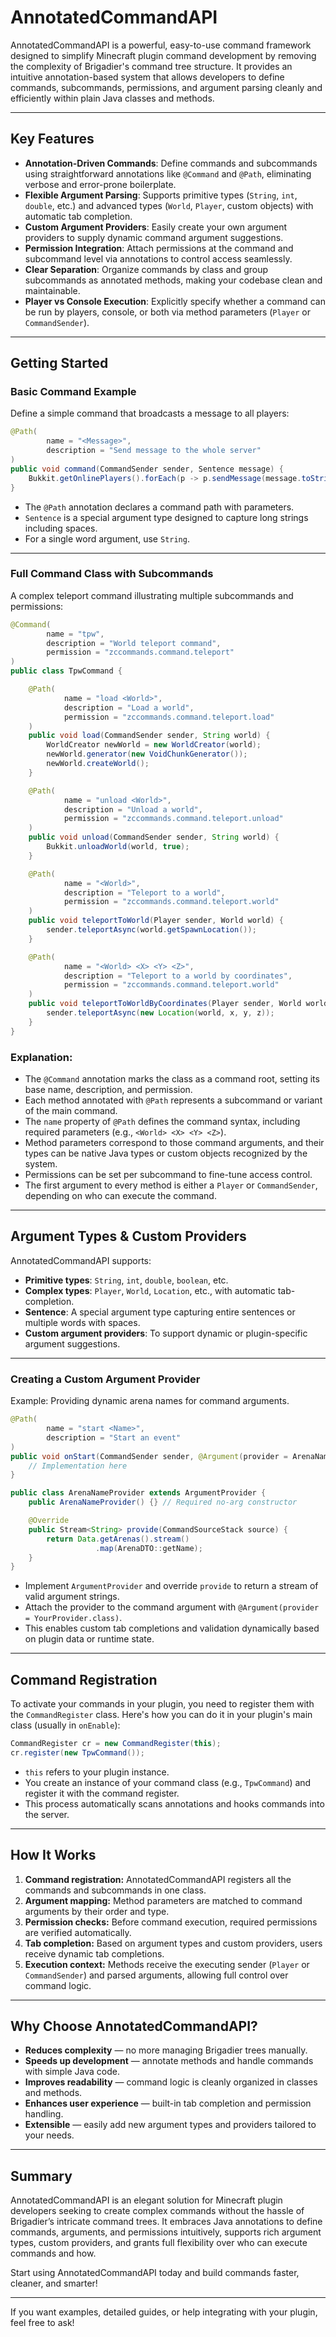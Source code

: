 # AnnotatedCommandAPI

AnnotatedCommandAPI is a powerful, easy-to-use command framework designed to simplify Minecraft plugin command development by removing the complexity of Brigadier's command tree structure. It provides an intuitive annotation-based system that allows developers to define commands, subcommands, permissions, and argument parsing cleanly and efficiently within plain Java classes and methods.

---

## Key Features

- **Annotation-Driven Commands**: Define commands and subcommands using straightforward annotations like `@Command` and `@Path`, eliminating verbose and error-prone boilerplate.
- **Flexible Argument Parsing**: Supports primitive types (`String`, `int`, `double`, etc.) and advanced types (`World`, `Player`, custom objects) with automatic tab completion.
- **Custom Argument Providers**: Easily create your own argument providers to supply dynamic command argument suggestions.
- **Permission Integration**: Attach permissions at the command and subcommand level via annotations to control access seamlessly.
- **Clear Separation**: Organize commands by class and group subcommands as annotated methods, making your codebase clean and maintainable.
- **Player vs Console Execution**: Explicitly specify whether a command can be run by players, console, or both via method parameters (`Player` or `CommandSender`).

---

## Getting Started

### Basic Command Example

Define a simple command that broadcasts a message to all players:

```java
@Path(
        name = "<Message>",
        description = "Send message to the whole server"
)
public void command(CommandSender sender, Sentence message) {
    Bukkit.getOnlinePlayers().forEach(p -> p.sendMessage(message.toString()));
}
```

- The `@Path` annotation declares a command path with parameters.
- `Sentence` is a special argument type designed to capture long strings including spaces.
- For a single word argument, use `String`.

---

### Full Command Class with Subcommands

A complex teleport command illustrating multiple subcommands and permissions:

```java
@Command(
        name = "tpw",
        description = "World teleport command",
        permission = "zccommands.command.teleport"
)
public class TpwCommand {

    @Path(
            name = "load <World>",
            description = "Load a world",
            permission = "zccommands.command.teleport.load"
    )
    public void load(CommandSender sender, String world) {
        WorldCreator newWorld = new WorldCreator(world);
        newWorld.generator(new VoidChunkGenerator());
        newWorld.createWorld();
    }

    @Path(
            name = "unload <World>",
            description = "Unload a world",
            permission = "zccommands.command.teleport.unload"
    )
    public void unload(CommandSender sender, String world) {
        Bukkit.unloadWorld(world, true);
    }

    @Path(
            name = "<World>",
            description = "Teleport to a world",
            permission = "zccommands.command.teleport.world"
    )
    public void teleportToWorld(Player sender, World world) {
        sender.teleportAsync(world.getSpawnLocation());
    }

    @Path(
            name = "<World> <X> <Y> <Z>",
            description = "Teleport to a world by coordinates",
            permission = "zccommands.command.teleport.world"
    )
    public void teleportToWorldByCoordinates(Player sender, World world, double x, double y, double z) {
        sender.teleportAsync(new Location(world, x, y, z));
    }
}
```

### Explanation:

- The `@Command` annotation marks the class as a command root, setting its base name, description, and permission.
- Each method annotated with `@Path` represents a subcommand or variant of the main command.
- The `name` property of `@Path` defines the command syntax, including required parameters (e.g., `<World> <X> <Y> <Z>`).
- Method parameters correspond to those command arguments, and their types can be native Java types or custom objects recognized by the system.
- Permissions can be set per subcommand to fine-tune access control.
- The first argument to every method is either a `Player` or `CommandSender`, depending on who can execute the command.

---

## Argument Types & Custom Providers

AnnotatedCommandAPI supports:

- **Primitive types**: `String`, `int`, `double`, `boolean`, etc.
- **Complex types**: `Player`, `World`, `Location`, etc., with automatic tab-completion.
- **Sentence**: A special argument type capturing entire sentences or multiple words with spaces.
- **Custom argument providers**: To support dynamic or plugin-specific argument suggestions.

---

### Creating a Custom Argument Provider

Example: Providing dynamic arena names for command arguments.

```java
@Path(
        name = "start <Name>",
        description = "Start an event"
)
public void onStart(CommandSender sender, @Argument(provider = ArenaNameProvider.class) String name) {
    // Implementation here
}

public class ArenaNameProvider extends ArgumentProvider {
    public ArenaNameProvider() {} // Required no-arg constructor

    @Override
    public Stream<String> provide(CommandSourceStack source) {
        return Data.getArenas().stream()
                   .map(ArenaDTO::getName);
    }
}
```

- Implement `ArgumentProvider` and override `provide` to return a stream of valid argument strings.
- Attach the provider to the command argument with `@Argument(provider = YourProvider.class)`.
- This enables custom tab completions and validation dynamically based on plugin data or runtime state.

---

## Command Registration

To activate your commands in your plugin, you need to register them with the `CommandRegister` class. Here's how you can do it in your plugin's main class (usually in `onEnable`):

```java
CommandRegister cr = new CommandRegister(this);
cr.register(new TpwCommand());
```

- `this` refers to your plugin instance.
- You create an instance of your command class (e.g., `TpwCommand`) and register it with the command register.
- This process automatically scans annotations and hooks commands into the server.

---

## How It Works

1. **Command registration:** AnnotatedCommandAPI registers all the commands and subcommands in one class.
2. **Argument mapping:** Method parameters are matched to command arguments by their order and type.
3. **Permission checks:** Before command execution, required permissions are verified automatically.
4. **Tab completion:** Based on argument types and custom providers, users receive dynamic tab completions.
5. **Execution context:** Methods receive the executing sender (`Player` or `CommandSender`) and parsed arguments, allowing full control over command logic.

---

## Why Choose AnnotatedCommandAPI?

- **Reduces complexity** — no more managing Brigadier trees manually.
- **Speeds up development** — annotate methods and handle commands with simple Java code.
- **Improves readability** — command logic is cleanly organized in classes and methods.
- **Enhances user experience** — built-in tab completion and permission handling.
- **Extensible** — easily add new argument types and providers tailored to your needs.

---

## Summary

AnnotatedCommandAPI is an elegant solution for Minecraft plugin developers seeking to create complex commands without the hassle of Brigadier’s intricate command trees. It embraces Java annotations to define commands, arguments, and permissions intuitively, supports rich argument types, custom providers, and grants full flexibility over who can execute commands and how.

Start using AnnotatedCommandAPI today and build commands faster, cleaner, and smarter!

---

If you want examples, detailed guides, or help integrating with your plugin, feel free to ask!